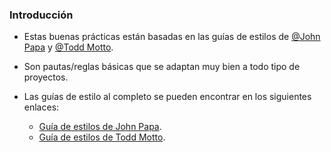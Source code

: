 ### Introducción

- Estas buenas prácticas están basadas en las guías de estilos de [@John Papa](https://twitter.com/john_papa) y [@Todd Motto](https://twitter.com/toddmotto).

- Son pautas/reglas básicas que se adaptan muy bien a todo tipo de proyectos.

- Las guías de estilo al completo se pueden encontrar en los siguientes enlaces:
    - [Guía de estilos de John Papa](https://github.com/johnpapa/angular-styleguide/blob/master/a1/README.md).
    - [Guía de estilos de Todd Motto](https://github.com/toddmotto/angular-styleguide).
